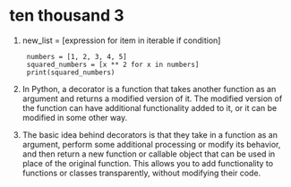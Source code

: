 # ten thousand 3

1. new_list = [expression for item in iterable if condition]

        numbers = [1, 2, 3, 4, 5]
        squared_numbers = [x ** 2 for x in numbers]
        print(squared_numbers)

2. In Python, a decorator is a function that takes another function as an argument and returns a modified version of it. The modified version of the function can have additional functionality added to it, or it can be modified in some other way.

3. The basic idea behind decorators is that they take in a function as an argument, perform some additional processing or modify its behavior, and then return a new function or callable object that can be used in place of the original function. This allows you to add functionality to functions or classes transparently, without modifying their code.
